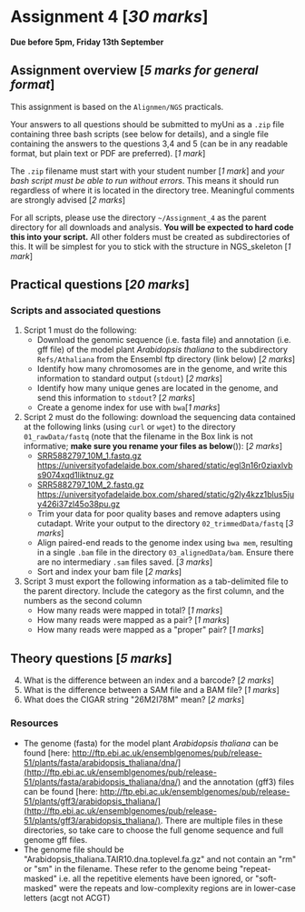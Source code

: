

# Assignment 4 [*30 marks*]

**Due before 5pm, Friday 13th September**

## Assignment overview [*5 marks for general format*]

This assignment is based on the `Alignmen/NGS` practicals. 

Your answers to all questions should be submitted to myUni as a `.zip` file containing three bash scripts (see below for details), and a single file containing the answers to the questions 3,4 and 5 (can be in any readable format, but plain text or PDF are preferred). [*1 mark*]

The `.zip` filename must start with your student number [*1 mark*] and *your bash script must be able to run without errors*. This means it should run regardless of where it is located in the directory tree.
Meaningful comments are strongly advised [*2 marks*]

For all scripts, please use the directory `~/Assignment_4` as the parent directory for all downloads and analysis.
**You will be expected to hard code this into your script.**
All other folders must be created as subdirectories of this. It will be simplest for you to stick with the structure in NGS_skeleton [*1 mark*]


## Practical questions [*20 marks*] 

### Scripts and associated questions

1. Script 1 must do the following:
    + Download the genomic sequence (i.e. fasta file) and annotation (i.e. gff file) of the model plant _Arabidopsis thaliana_ to the subdirectory `Refs/Athaliana` from the Ensembl ftp directory (link below) [*2 marks*]
    + Identify how many chromosomes are in the genome, and write this information to standard output (`stdout`) [*2 marks*]
    + Identify how many unique genes are located in the genome, and send this information to `stdout`? [*2 marks*]
    + Create a genome index for use with `bwa`[*1 marks*] 
2. Script 2 must do the following: download the sequencing data contained at the following links (using `curl` or `wget`) to the directory `01_rawData/fastq` (note that the filename in the Box link is not informative; **make sure you rename your files as below**()): [*2 marks*]
    - [SRR5882797_10M_1.fastq.gz](https://universityofadelaide.box.com/shared/static/egl3n16r0ziaxlvbs9074xqd1liktnuz.gz) https://universityofadelaide.box.com/shared/static/egl3n16r0ziaxlvbs9074xqd1liktnuz.gz 
    - [SRR5882797_10M_2.fastq.gz](https://universityofadelaide.box.com/shared/static/g2ly4kzz1blus5juy426i37zl45o38pu.gz) https://universityofadelaide.box.com/shared/static/g2ly4kzz1blus5juy426i37zl45o38pu.gz 
    + Trim your data for poor quality bases and remove adapters using cutadapt. Write your output to the directory `02_trimmedData/fastq` [*3 marks*]
    + Align paired-end reads to the genome index using `bwa mem`, resulting in a single `.bam` file in the directory `03_alignedData/bam`. Ensure there are no intermediary `.sam` files saved. [*3 marks*]
    + Sort and index your bam file [*2 marks*] 
3. Script 3 must export the following information as a tab-delimited file to the parent directory. Include the category as the first column, and the numbers as the second column
    + How many reads were mapped in total? [*1 marks*]
    + How many reads were mapped as a pair? [*1 marks*]
    + How many reads were mapped as a "proper" pair? [*1 marks*]


## Theory questions [*5 marks*]

4. What is the difference between an index and a barcode? [*2 marks*]
5. What is the difference between a SAM file and a BAM file? [*1 marks*]
6. What does the CIGAR string "26M2I78M" mean? [*2 marks*]




### Resources

- The genome (fasta) for the model plant _Arabidopsis thaliana_ can be found [here: http://ftp.ebi.ac.uk/ensemblgenomes/pub/release-51/plants/fasta/arabidopsis_thaliana/dna/](http://ftp.ebi.ac.uk/ensemblgenomes/pub/release-51/plants/fasta/arabidopsis_thaliana/dna/) and the annotation (gff3) files can be found [here: http://ftp.ebi.ac.uk/ensemblgenomes/pub/release-51/plants/gff3/arabidopsis_thaliana/](http://ftp.ebi.ac.uk/ensemblgenomes/pub/release-51/plants/gff3/arabidopsis_thaliana/). There are multiple files in these directories, so take care to choose the full genome sequence and full genome gff files.
- The genome file should be "Arabidopsis_thaliana.TAIR10.dna.toplevel.fa.gz" and not contain an "rm" or "sm" in the filename. These refer to the genome being "repeat-masked" i.e. all the repetitive elements have been ignored, or "soft-masked" were the repeats and low-complexity regions are in lower-case letters (acgt not ACGT)

